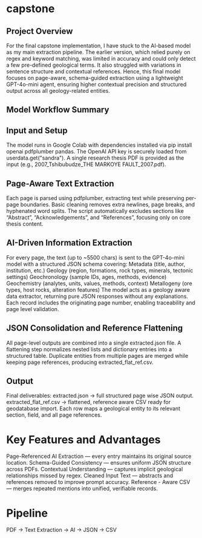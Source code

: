 # capstone
## Project Overview

For the final capstone implementation, I have stuck to the AI-based model as my main extraction pipeline.
The earlier version, which relied purely on regex and keyword matching, was limited in accuracy and could only detect a few pre-defined geological terms. It also struggled with variations in sentence structure and contextual references.
Hence, this final model focuses on page-aware, schema-guided extraction using a lightweight GPT-4o-mini agent, ensuring higher contextual precision and structured output across all geology-related entities.

## Model Workflow Summary
## Input and Setup
The model runs in Google Colab with dependencies installed via pip install openai pdfplumber pandas.
The OpenAI API key is securely loaded from userdata.get("sandra").
A single research thesis PDF is provided as the input (e.g., 2007_Tshibubudze_THE MARKOYE FAULT_2007.pdf).

## Page-Aware Text Extraction
Each page is parsed using pdfplumber, extracting text while preserving per-page boundaries.
Basic cleaning removes extra newlines, page breaks, and hyphenated word splits.
The script automatically excludes sections like “Abstract”, “Acknowledgements”, and “References”, focusing only on core thesis content.

## AI-Driven Information Extraction
For every page, the text (up to ~5500 chars) is sent to the GPT-4o-mini model with a structured JSON schema covering:
Metadata (title, author, institution, etc.)
Geology (region, formations, rock types, minerals, tectonic settings)
Geochronology (sample IDs, ages, methods, evidence)
Geochemistry (analytes, units, values, methods, context)
Metallogeny (ore types, host rocks, alteration features)
The model acts as a geology aware data extractor, returning pure JSON responses without any explanations.
Each record includes the originating page number, enabling traceability and page level validation.

## JSON Consolidation and Reference Flattening
All page-level outputs are combined into a single extracted.json file.
A flattening step normalizes nested lists and dictionary entries into a structured table.
Duplicate entities from multiple pages are merged while keeping page references, producing extracted_flat_ref.csv.

## Output
Final deliverables:
extracted.json → full structured page wise JSON output.
extracted_flat_ref.csv → flattened, reference aware CSV ready for geodatabase import.
Each row maps a geological entity to its relevant section, field, and all page references.

# Key Features and Advantages
Page-Referenced AI Extraction — every entry maintains its original source location.
Schema-Guided Consistency — ensures uniform JSON structure across PDFs.
Contextual Understanding — captures implicit geological relationships missed by regex.
Cleaned Input Text — abstracts and references removed to improve prompt accuracy.
Reference - Aware CSV — merges repeated mentions into unified, verifiable records.

# Pipeline
PDF → Text Extraction → AI → JSON → CSV
